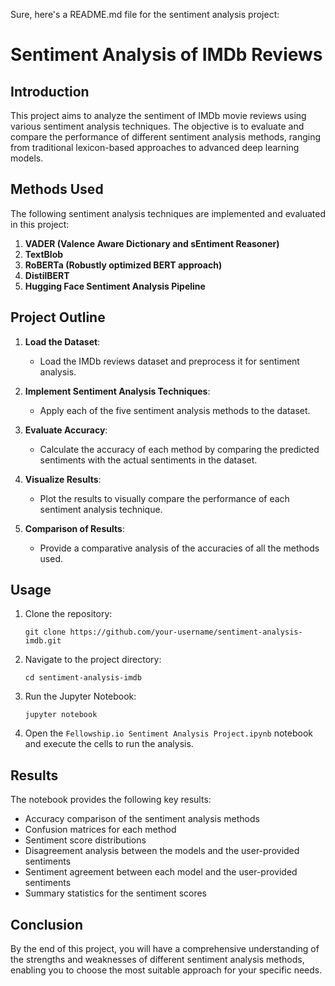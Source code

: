 Sure, here's a README.md file for the sentiment analysis project:

# Sentiment Analysis of IMDb Reviews

## Introduction

This project aims to analyze the sentiment of IMDb movie reviews using various sentiment analysis techniques. The objective is to evaluate and compare the performance of different sentiment analysis methods, ranging from traditional lexicon-based approaches to advanced deep learning models.

## Methods Used

The following sentiment analysis techniques are implemented and evaluated in this project:

1. **VADER (Valence Aware Dictionary and sEntiment Reasoner)**
2. **TextBlob**
3. **RoBERTa (Robustly optimized BERT approach)**
4. **DistilBERT**
5. **Hugging Face Sentiment Analysis Pipeline**

## Project Outline

1. **Load the Dataset**:
   - Load the IMDb reviews dataset and preprocess it for sentiment analysis.

2. **Implement Sentiment Analysis Techniques**:
   - Apply each of the five sentiment analysis methods to the dataset.

3. **Evaluate Accuracy**:
   - Calculate the accuracy of each method by comparing the predicted sentiments with the actual sentiments in the dataset.

4. **Visualize Results**:
   - Plot the results to visually compare the performance of each sentiment analysis technique.

5. **Comparison of Results**:
   - Provide a comparative analysis of the accuracies of all the methods used.

## Usage

1. Clone the repository:
   ```
   git clone https://github.com/your-username/sentiment-analysis-imdb.git
   ```

2. Navigate to the project directory:
   ```
   cd sentiment-analysis-imdb
   ```

3. Run the Jupyter Notebook:
   ```
   jupyter notebook
   ```

4. Open the `Fellowship.io Sentiment Analysis Project.ipynb` notebook and execute the cells to run the analysis.

## Results

The notebook provides the following key results:

- Accuracy comparison of the sentiment analysis methods
- Confusion matrices for each method
- Sentiment score distributions
- Disagreement analysis between the models and the user-provided sentiments
- Sentiment agreement between each model and the user-provided sentiments
- Summary statistics for the sentiment scores

## Conclusion

By the end of this project, you will have a comprehensive understanding of the strengths and weaknesses of different sentiment analysis methods, enabling you to choose the most suitable approach for your specific needs.

